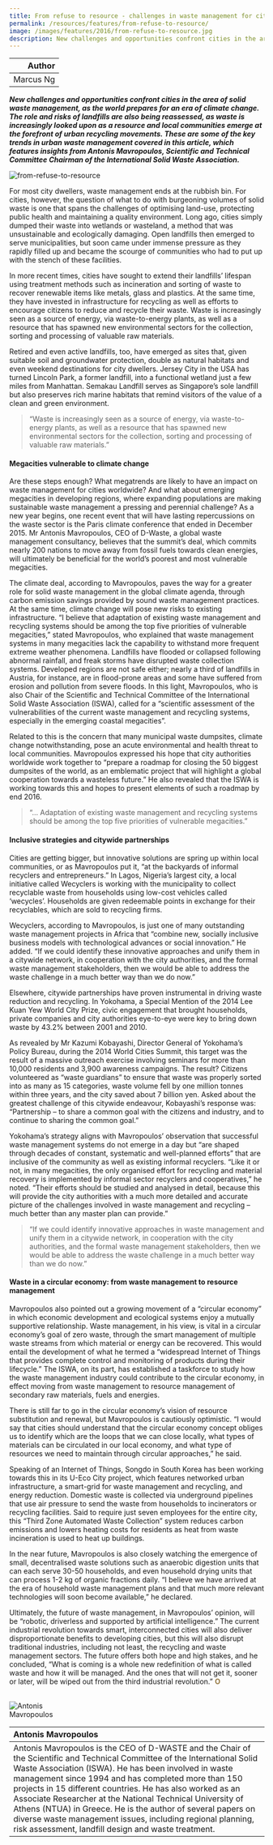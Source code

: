 ```yaml
---
title: From refuse to resource - challenges in waste management for cities
permalink: /resources/features/from-refuse-to-resource/
image: /images/features/2016/from-refuse-to-resource.jpg
description: New challenges and opportunities confront cities in the area of solid waste management, as the world prepares for an era of climate change. The role and risks of landfills are also being reassessed, as waste is increasingly looked upon as a resource and local communities emerge at the forefront of urban recycling movements. These are some of the key trends in urban waste management covered in this article, which features insights from Antonis Mavropoulos, Scientific and Technical Committee Chairman of the International Solid Waste Association.
---
```


| Author |
|---:|
| Marcus Ng |

***New challenges and opportunities confront cities in the area of solid waste management, as the world prepares for an era of climate change. The role and risks of landfills are also being reassessed, as waste is increasingly looked upon as a resource and local communities emerge at the forefront of urban recycling movements. These are some of the key trends in urban waste management covered in this article, which features insights from Antonis Mavropoulos, Scientific and Technical Committee Chairman of the International Solid Waste Association.***

![from-refuse-to-resource](/images/features/2016/from-refuse-to-resource.jpg/)

For most city dwellers, waste management ends at the rubbish bin. For cities, however, the question of what to do with burgeoning volumes of solid waste is one that spans the challenges of optimising land-use, protecting public health and maintaining a quality environment. Long ago, cities simply dumped their waste into wetlands or wasteland, a method that was unsustainable and ecologically damaging. Open landfills then emerged to serve municipalities, but soon came under immense pressure as they rapidly filled up and became the scourge of communities who had to put up with the stench of these facilities.

In more recent times, cities have sought to extend their landfills’ lifespan using treatment methods such as incineration and sorting of waste to recover renewable items like metals, glass and plastics. At the same time, they have invested in infrastructure for recycling as well as efforts to encourage citizens to reduce and recycle their waste. Waste is increasingly seen as a source of energy, via waste-to-energy plants, as well as a resource that has spawned new environmental sectors for the collection, sorting and processing of valuable raw materials.

Retired and even active landfills, too, have emerged as sites that, given suitable soil and groundwater protection, double as natural habitats and even weekend destinations for city dwellers. Jersey City in the USA has turned Lincoln Park, a former landfill, into a functional wetland just a few miles from Manhattan. Semakau Landfill serves as Singapore’s sole landfill but also preserves rich marine habitats that remind visitors of the value of a clean and green environment.

> “Waste is increasingly seen as a source of energy, via waste-to-energy plants, as well as a resource that has spawned new environmental sectors for the collection, sorting and processing of valuable raw materials.”

#### **Megacities vulnerable to climate change**

Are these steps enough? What megatrends are likely to have an impact on waste management for cities worldwide? And what about emerging megacities in developing regions, where expanding populations are making sustainable waste management a pressing and perennial challenge? As a new year begins, one recent event that will have lasting repercussions on the waste sector is the Paris climate conference that ended in December 2015. Mr Antonis Mavropoulos, CEO of D-Waste, a global waste management consultancy, believes that the summit’s deal, which commits nearly 200 nations to move away from fossil fuels towards clean energies, will ultimately be beneficial for the world’s poorest and most vulnerable megacities.

The climate deal, according to Mavropoulos, paves the way for a greater role for solid waste management in the global climate agenda, through carbon emission savings provided by sound waste management practices. At the same time, climate change will pose new risks to existing infrastructure. “I believe that adaptation of existing waste management and recycling systems should be among the top five priorities of vulnerable megacities,” stated Mavropoulos, who explained that waste management systems in many megacities lack the capability to withstand more frequent extreme weather phenomena. Landfills have flooded or collapsed following abnormal rainfall, and freak storms have disrupted waste collection systems. Developed regions are not safe either; nearly a third of landfills in Austria, for instance, are in flood-prone areas and some have suffered from erosion and pollution from severe floods. In this light, Mavropoulos, who is also Chair of the Scientific and Technical Committee of the International Solid Waste Association (ISWA), called for a “scientific assessment of the vulnerabilities of the current waste management and recycling systems, especially in the emerging coastal megacities”.

Related to this is the concern that many municipal waste dumpsites, climate change notwithstanding, pose an acute environmental and health threat to local communities. Mavropoulos expressed his hope that city authorities worldwide work together to “prepare a roadmap for closing the 50 biggest dumpsites of the world, as an emblematic project that will highlight a global cooperation towards a wasteless future.” He also revealed that the ISWA is working towards this and hopes to present elements of such a roadmap by end 2016.

> “… Adaptation of existing waste management and recycling systems should be among the top five priorities of vulnerable megacities.”

#### **Inclusive strategies and citywide partnerships**

Cities are getting bigger, but innovative solutions are spring up within local communities, or as Mavropoulos put it, “at the backyards of informal recyclers and entrepreneurs.” In Lagos, Nigeria’s largest city, a local initiative called Wecyclers is working with the municipality to collect recyclable waste from households using low-cost vehicles called ‘wecycles’. Households are given redeemable points in exchange for their recyclables, which are sold to recycling firms.

Wecyclers, according to Mavropoulos, is just one of many outstanding waste management projects in Africa that “combine new, socially inclusive business models with technological advances or social innovation.” He added. “If we could identify these innovative approaches and unify them in a citywide network, in cooperation with the city authorities, and the formal waste management stakeholders, then we would be able to address the waste challenge in a much better way than we do now.”

Elsewhere, citywide partnerships have proven instrumental in driving waste reduction and recycling. In Yokohama, a Special Mention of the 2014 Lee Kuan Yew World City Prize, civic engagement that brought households, private companies and city authorities eye-to-eye were key to bring down waste by 43.2% between 2001 and 2010.

As revealed by Mr Kazumi Kobayashi, Director General of Yokohama’s Policy Bureau, during the 2014 World Cities Summit, this target was the result of a massive outreach exercise involving seminars for more than 10,000 residents and 3,900 awareness campaigns. The result? Citizens volunteered as “waste guardians” to ensure that waste was properly sorted into as many as 15 categories, waste volume fell by one million tonnes within three years, and the city saved about 7 billion yen. Asked about the greatest challenge of this citywide endeavour, Kobayashi’s response was: “Partnership – to share a common goal with the citizens and industry, and to continue to sharing the common goal.”

Yokohama’s strategy aligns with Mavropoulos’ observation that successful waste management systems do not emerge in a day but “are shaped through decades of constant, systematic and well-planned efforts” that are inclusive of the community as well as existing informal recyclers. “Like it or not, in many megacities, the only organised effort for recycling and material recovery is implemented by informal sector recyclers and cooperatives,” he noted. “Their efforts should be studied and analysed in detail, because this will provide the city authorities with a much more detailed and accurate picture of the challenges involved in waste management and recycling – much better than any master plan can provide.”

> “If we could identify innovative approaches in waste management and unify them in a citywide network, in cooperation with the city authorities, and the formal waste management stakeholders, then we would be able to address the waste challenge in a much better way than we do now.”

#### **Waste in a circular economy: from waste management to resource management**

Mavropoulos also pointed out a growing movement of a “circular economy” in which economic development and ecological systems enjoy a mutually supportive relationship. Waste management, in his view, is vital in a circular economy’s goal of zero waste, through the smart management of multiple waste streams from which material or energy can be recovered. This would entail the development of what he termed a “widespread Internet of Things that provides complete control and monitoring of products during their lifecycle.” The ISWA, on its part, has established a taskforce to study how the waste management industry could contribute to the circular economy, in effect moving from waste management to resource management of secondary raw materials, fuels and energies.

There is still far to go in the circular economy’s vision of resource substitution and renewal, but Mavropoulos is cautiously optimistic. “I would say that cities should understand that the circular economy concept obliges us to identify which are the loops that we can close locally, what types of materials can be circulated in our local economy, and what type of resources we need to maintain through circular approaches,” he said.

Speaking of an Internet of Things, Songdo in South Korea has been working towards this in its U-Eco City project, which features networked urban infrastructure, a smart-grid for waste management and recycling, and energy reduction. Domestic waste is collected via underground pipelines that use air pressure to send the waste from households to incinerators or recycling facilities. Said to require just seven employees for the entire city, this “Third Zone Automated Waste Collection” system reduces carbon emissions and lowers heating costs for residents as heat from waste incineration is used to heat up buildings.

In the near future, Mavropoulos is also closely watching the emergence of small, decentralised waste solutions such as anaerobic digestion units that can each serve 30-50 households, and even household drying units that can process 1-2 kg of organic fractions daily. “I believe we have arrived at the era of household waste management plans and that much more relevant technologies will soon become available,” he declared.

Ultimately, the future of waste management, in Mavropoulos’ opinion, will be “robotic, driverless and supported by artificial intelligence.” The current industrial revolution towards smart, interconnected cities will also deliver disproportionate benefits to developing cities, but this will also disrupt traditional industries, including not least, the recycling and waste management sectors. The future offers both hope and high stakes, and he concluded, “What is coming is a whole new redefinition of what is called waste and how it will be managed. And the ones that will not get it, sooner or later, will be wiped out from the third industrial revolution.” **<font color="#967942">O</font>**

<br>

<div style="width:150px"><img src="/images/features/2016/antonis-mavropoulos.png" alt="Antonis Mavropoulos" /></div>

| **Antonis Mavropoulos** |
|:---|
| Antonis Mavropoulos is the CEO of D-WASTE and the Chair of the Scientific and Technical Committee of the International Solid Waste Association (ISWA). He has been involved in waste management since 1994 and has completed more than 150 projects in 15 different countries. He has also worked as an Associate Researcher at the National Technical University of Athens (NTUA) in Greece. He is the author of several papers on diverse waste management issues, including regional planning, risk assessment, landfill design and waste treatment. |
